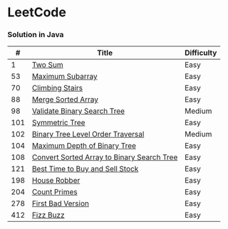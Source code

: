 # LeetCode
### Solution in Java

| #      | Title                                                        | Difficulty |
| ------ | ------------------------------------------------------------ | ---------- |
| 1      | [Two Sum](https://github.com/xiaodu01/leetcode/blob/master/src/java/easy/TwoSum.java) | Easy       |
| 53     | [Maximum Subarray](https://github.com/xiaodu01/leetcode/blob/master/src/java/easy/MaximumSubarray.java) | Easy       |
| 70     | [Climbing Stairs](https://github.com/xiaodu01/leetcode/blob/master/src/java/easy/ClimbingStairs.java) | Easy       |
| 88     | [Merge Sorted Array](https://github.com/xiaodu01/leetcode/blob/master/src/java/easy/MergeSortedArray.java) | Easy       |
| 98     | [Validate Binary Search Tree](https://github.com/xiaodu01/leetcode/blob/master/src/java/medium/ValidateBinarySearchTree.java) | Medium       |
| 101    | [Symmetric Tree](https://github.com/xiaodu01/leetcode/blob/master/src/java/easy/SymmetricTree.java) | Easy       |
| 102    | [Binary Tree Level Order Traversal](https://github.com/xiaodu01/leetcode/blob/master/src/java/medium/BinaryTreeLevelOrderTraversal.java) | Medium       |
| 104    | [Maximum Depth of Binary Tree](https://github.com/xiaodu01/leetcode/blob/master/src/java/easy/MaxDepth.java) | Easy       |
| 108    | [Convert Sorted Array to Binary Search Tree](https://github.com/xiaodu01/leetcode/blob/master/src/java/easy/ConvertSortedArrayToBST.java) | Easy       |
| 121    |[Best Time to Buy and Sell Stock](https://github.com/xiaodu01/leetcode/blob/master/src/java/easy/BestTimeToBuyAndSellStock.java)| Easy|
| 198    |[House Robber](https://github.com/xiaodu01/leetcode/blob/master/src/java/easy/HouseRobber.java)|Easy|
| 204    |[Count Primes](https://github.com/xiaodu01/leetcode/blob/master/src/java/easy/CountPrimes.java)|Easy|
| 278    | [First Bad Version](https://github.com/xiaodu01/leetcode/blob/master/src/java/easy/FirstBadVersion.java) | Easy       |
| 412    | [Fizz Buzz](https://github.com/xiaodu01/leetcode/blob/master/src/java/easy/FizzBuzz.java) | Easy       |
